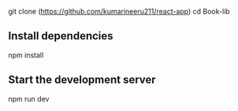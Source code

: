 git clone (https://github.com/kumarineeru211/react-app)
cd Book-lib

##  Install dependencies
 npm install


## Start the development server
 npm run dev
